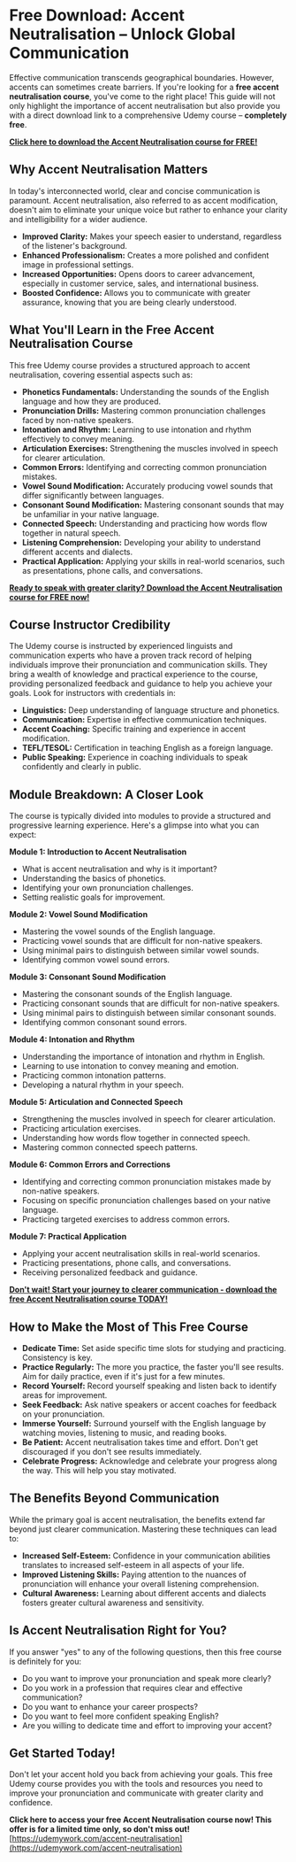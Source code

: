 # Free Download: Accent Neutralisation – Unlock Global Communication

Effective communication transcends geographical boundaries. However, accents can sometimes create barriers. If you're looking for a **free accent neutralisation course**, you've come to the right place! This guide will not only highlight the importance of accent neutralisation but also provide you with a direct download link to a comprehensive Udemy course – **completely free**.

[**Click here to download the Accent Neutralisation course for FREE!**](https://udemywork.com/accent-neutralisation)

## Why Accent Neutralisation Matters

In today's interconnected world, clear and concise communication is paramount. Accent neutralisation, also referred to as accent modification, doesn't aim to eliminate your unique voice but rather to enhance your clarity and intelligibility for a wider audience.

*   **Improved Clarity:** Makes your speech easier to understand, regardless of the listener's background.
*   **Enhanced Professionalism:** Creates a more polished and confident image in professional settings.
*   **Increased Opportunities:** Opens doors to career advancement, especially in customer service, sales, and international business.
*   **Boosted Confidence:** Allows you to communicate with greater assurance, knowing that you are being clearly understood.

## What You'll Learn in the Free Accent Neutralisation Course

This free Udemy course provides a structured approach to accent neutralisation, covering essential aspects such as:

*   **Phonetics Fundamentals:** Understanding the sounds of the English language and how they are produced.
*   **Pronunciation Drills:** Mastering common pronunciation challenges faced by non-native speakers.
*   **Intonation and Rhythm:** Learning to use intonation and rhythm effectively to convey meaning.
*   **Articulation Exercises:** Strengthening the muscles involved in speech for clearer articulation.
*   **Common Errors:** Identifying and correcting common pronunciation mistakes.
*   **Vowel Sound Modification:** Accurately producing vowel sounds that differ significantly between languages.
*   **Consonant Sound Modification:** Mastering consonant sounds that may be unfamiliar in your native language.
*   **Connected Speech:** Understanding and practicing how words flow together in natural speech.
*   **Listening Comprehension:** Developing your ability to understand different accents and dialects.
*   **Practical Application:** Applying your skills in real-world scenarios, such as presentations, phone calls, and conversations.

[**Ready to speak with greater clarity? Download the Accent Neutralisation course for FREE now!**](https://udemywork.com/accent-neutralisation)

## Course Instructor Credibility

The Udemy course is instructed by experienced linguists and communication experts who have a proven track record of helping individuals improve their pronunciation and communication skills. They bring a wealth of knowledge and practical experience to the course, providing personalized feedback and guidance to help you achieve your goals. Look for instructors with credentials in:

*   **Linguistics:** Deep understanding of language structure and phonetics.
*   **Communication:** Expertise in effective communication techniques.
*   **Accent Coaching:** Specific training and experience in accent modification.
*   **TEFL/TESOL:** Certification in teaching English as a foreign language.
*   **Public Speaking:** Experience in coaching individuals to speak confidently and clearly in public.

## Module Breakdown: A Closer Look

The course is typically divided into modules to provide a structured and progressive learning experience. Here's a glimpse into what you can expect:

**Module 1: Introduction to Accent Neutralisation**

*   What is accent neutralisation and why is it important?
*   Understanding the basics of phonetics.
*   Identifying your own pronunciation challenges.
*   Setting realistic goals for improvement.

**Module 2: Vowel Sound Modification**

*   Mastering the vowel sounds of the English language.
*   Practicing vowel sounds that are difficult for non-native speakers.
*   Using minimal pairs to distinguish between similar vowel sounds.
*   Identifying common vowel sound errors.

**Module 3: Consonant Sound Modification**

*   Mastering the consonant sounds of the English language.
*   Practicing consonant sounds that are difficult for non-native speakers.
*   Using minimal pairs to distinguish between similar consonant sounds.
*   Identifying common consonant sound errors.

**Module 4: Intonation and Rhythm**

*   Understanding the importance of intonation and rhythm in English.
*   Learning to use intonation to convey meaning and emotion.
*   Practicing common intonation patterns.
*   Developing a natural rhythm in your speech.

**Module 5: Articulation and Connected Speech**

*   Strengthening the muscles involved in speech for clearer articulation.
*   Practicing articulation exercises.
*   Understanding how words flow together in connected speech.
*   Mastering common connected speech patterns.

**Module 6: Common Errors and Corrections**

*   Identifying and correcting common pronunciation mistakes made by non-native speakers.
*   Focusing on specific pronunciation challenges based on your native language.
*   Practicing targeted exercises to address common errors.

**Module 7: Practical Application**

*   Applying your accent neutralisation skills in real-world scenarios.
*   Practicing presentations, phone calls, and conversations.
*   Receiving personalized feedback and guidance.

[**Don't wait! Start your journey to clearer communication - download the free Accent Neutralisation course TODAY!**](https://udemywork.com/accent-neutralisation)

## How to Make the Most of This Free Course

*   **Dedicate Time:** Set aside specific time slots for studying and practicing. Consistency is key.
*   **Practice Regularly:** The more you practice, the faster you'll see results. Aim for daily practice, even if it's just for a few minutes.
*   **Record Yourself:** Record yourself speaking and listen back to identify areas for improvement.
*   **Seek Feedback:** Ask native speakers or accent coaches for feedback on your pronunciation.
*   **Immerse Yourself:** Surround yourself with the English language by watching movies, listening to music, and reading books.
*   **Be Patient:** Accent neutralisation takes time and effort. Don't get discouraged if you don't see results immediately.
*   **Celebrate Progress:** Acknowledge and celebrate your progress along the way. This will help you stay motivated.

## The Benefits Beyond Communication

While the primary goal is accent neutralisation, the benefits extend far beyond just clearer communication. Mastering these techniques can lead to:

*   **Increased Self-Esteem:** Confidence in your communication abilities translates to increased self-esteem in all aspects of your life.
*   **Improved Listening Skills:** Paying attention to the nuances of pronunciation will enhance your overall listening comprehension.
*   **Cultural Awareness:** Learning about different accents and dialects fosters greater cultural awareness and sensitivity.

## Is Accent Neutralisation Right for You?

If you answer "yes" to any of the following questions, then this free course is definitely for you:

*   Do you want to improve your pronunciation and speak more clearly?
*   Do you work in a profession that requires clear and effective communication?
*   Do you want to enhance your career prospects?
*   Do you want to feel more confident speaking English?
*   Are you willing to dedicate time and effort to improving your accent?

## Get Started Today!

Don't let your accent hold you back from achieving your goals. This free Udemy course provides you with the tools and resources you need to improve your pronunciation and communicate with greater clarity and confidence.

**Click here to access your free Accent Neutralisation course now! This offer is for a limited time only, so don't miss out!** [https://udemywork.com/accent-neutralisation](https://udemywork.com/accent-neutralisation)
